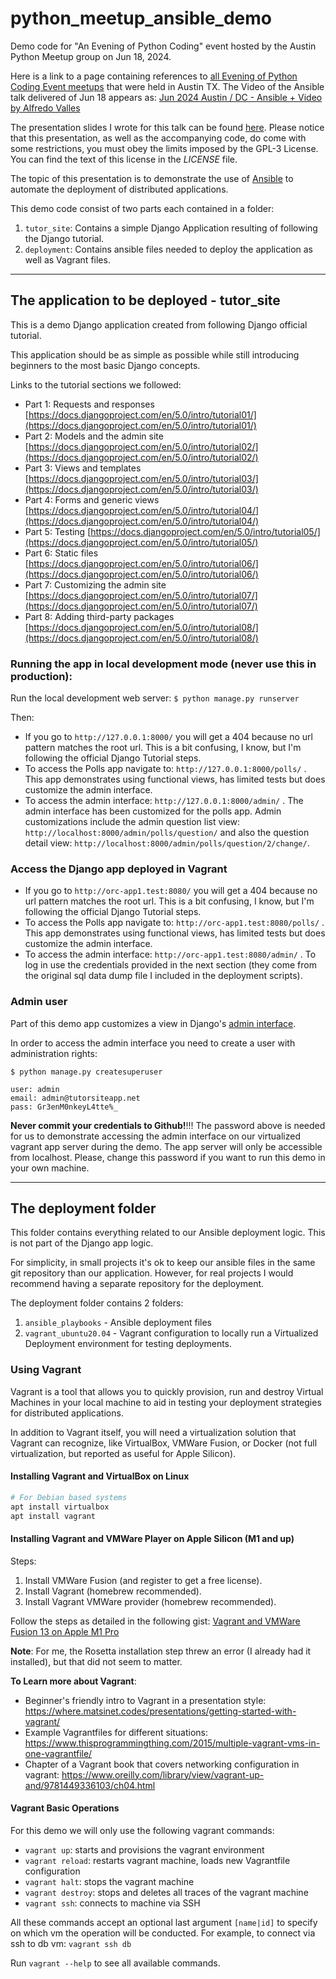 # python_meetup_ansible_demo

Demo code for "An Evening of Python Coding" event hosted by the Austin Python Meetup group on Jun 18, 2024.

Here is a link to a page containing references to [all Evening of Python Coding Event meetups](https://github.com/Jacob-Barhak/EveningOfPythonCoding) that were held in Austin TX.
The Video of the Ansible talk delivered of Jun 18 appears as: [Jun 2024 Austin / DC - Ansible + Video by Alfredo Valles](https://youtu.be/rGX0tE8nECI)

The presentation slides I wrote for this talk can be found [here](https://docs.google.com/presentation/d/e/2PACX-1vRo5nIENaUMZgzbIkzMYQXMK3tnMcZe7jRhVJRKy_q9cgUod7rKaex9FBi0zCPaoio9DEW4KO2Pl7iq/pub?start=false&loop=false&delayms=3000).
Please notice that this presentation, as well as the accompanying code, do come with some restrictions, you must obey the limits imposed by the GPL-3 License. 
You can find the text of this license in the *LICENSE* file.

The topic of this presentation is to demonstrate the use of [Ansible](https://docs.ansible.com/ansible/latest/index.html) 
to automate the deployment of distributed applications.

This demo code consist of two parts each contained in a folder:

1. `tutor_site`: Contains a simple Django Application resulting of following the Django tutorial.
2. `deployment`: Contains ansible files needed to deploy the application as well as Vagrant files.

--------------------------------------------------------------------

## The application to be deployed - tutor_site

This is a demo Django application created from following Django official tutorial.

This application should be as simple as possible while still introducing beginners to the most basic Django concepts.

Links to the tutorial sections we followed:

- Part 1: Requests and responses [https://docs.djangoproject.com/en/5.0/intro/tutorial01/](https://docs.djangoproject.com/en/5.0/intro/tutorial01/)
- Part 2: Models and the admin site [https://docs.djangoproject.com/en/5.0/intro/tutorial02/](https://docs.djangoproject.com/en/5.0/intro/tutorial02/)
- Part 3: Views and templates [https://docs.djangoproject.com/en/5.0/intro/tutorial03/](https://docs.djangoproject.com/en/5.0/intro/tutorial03/)
- Part 4: Forms and generic views [https://docs.djangoproject.com/en/5.0/intro/tutorial04/](https://docs.djangoproject.com/en/5.0/intro/tutorial04/)
- Part 5: Testing [https://docs.djangoproject.com/en/5.0/intro/tutorial05/](https://docs.djangoproject.com/en/5.0/intro/tutorial05/)
- Part 6: Static files [https://docs.djangoproject.com/en/5.0/intro/tutorial06/](https://docs.djangoproject.com/en/5.0/intro/tutorial06/)
- Part 7: Customizing the admin site [https://docs.djangoproject.com/en/5.0/intro/tutorial07/](https://docs.djangoproject.com/en/5.0/intro/tutorial07/)
- Part 8: Adding third-party packages [https://docs.djangoproject.com/en/5.0/intro/tutorial08/](https://docs.djangoproject.com/en/5.0/intro/tutorial08/)

### Running the app in local development mode (never use this in production):

Run the local development web server: `$ python manage.py runserver`

Then:

- If you go to `http://127.0.0.1:8000/` you will get a 404 because no url pattern matches the root url. This is a bit confusing, I know, but I'm following the official Django Tutorial steps.
- To access the Polls app navigate to: `http://127.0.0.1:8000/polls/` . This app demonstrates using functional views, has limited tests but does customize the admin interface.
- To access the admin interface: `http://127.0.0.1:8000/admin/` . The admin interface has been customized for the polls app. Admin customizations include the admin question list view: `http://localhost:8000/admin/polls/question/` and also the question detail view: `http://localhost:8000/admin/polls/question/2/change/`.


### Access the Django app deployed in Vagrant

- If you go to `http://orc-app1.test:8080/` you will get a 404 because no url pattern matches the root url. This is a bit confusing, I know, but I'm following the official Django Tutorial steps.
- To access the Polls app navigate to: `http://orc-app1.test:8080/polls/` . This app demonstrates using functional views, has limited tests but does customize the admin interface.
- To access the admin interface: `http://orc-app1.test:8080/admin/` . To log in use the credentials provided in the next section (they come from the original sql data dump file I included in the deployment scripts).


### Admin user

Part of this demo app customizes a view in Django's [admin interface](https://docs.djangoproject.com/en/5.0/ref/contrib/admin/).

In order to access the admin interface you need to create a user with administration rights:

```text
$ python manage.py createsuperuser

user: admin
email: admin@tutorsiteapp.net
pass: Gr3enM0nkeyL4tte%_
```

**Never commit your credentials to Github!**!!!
The password above is needed for us to demonstrate accessing the admin interface on our virtualized vagrant app server during the demo.
The app server will only be accessible from localhost. 
Please, change this password if you want to run this demo in your own machine.


--------------------------------------------------------------------

## The deployment folder

This folder contains everything related to our Ansible deployment logic. This is not part of the Django app logic.

For simplicity, in small projects it's ok to keep our ansible files in the same git repository than our application.
However, for real projects I would recommend having a separate repository for the deployment.

The deployment folder contains 2 folders:

1. `ansible_playbooks` - Ansible deployment files
2. `vagrant_ubuntu20.04` - Vagrant configuration to locally run a Virtualized Deployment environment for testing deployments.


### Using Vagrant 

Vagrant is a tool that allows you to quickly provision, run and destroy Virtual Machines in your local machine 
to aid in testing your deployment strategies for distributed applications.

In addition to Vagrant itself, you will need a virtualization solution that Vagrant can recognize, 
like VirtualBox, VMWare Fusion, or Docker (not full virtualization, but reported as useful for Apple Silicon).

#### Installing Vagrant and VirtualBox on Linux

```bash
# For Debian based systems 
apt install virtualbox
apt install vagrant
```

#### Installing Vagrant and VMWare Player on Apple Silicon (M1 and up)

Steps:

1. Install VMWare Fusion (and register to get a free license).
2. Install Vagrant (homebrew recommended).
3. Install Vagrant VMWare provider (homebrew recommended).

Follow the steps as detailed in the following gist: 
[Vagrant and VMWare Fusion 13 on Apple M1 Pro](https://gist.github.com/sbailliez/2305d831ebcf56094fd432a8717bed93)

**Note**: For me, the Rosetta installation step threw an error (I already had it installed), but that did not seem to matter.

**To Learn more about Vagrant**:

- Beginner's friendly intro to Vagrant in a presentation style: https://where.matsinet.codes/presentations/getting-started-with-vagrant/
- Example Vagrantfiles for different situations: https://www.thisprogrammingthing.com/2015/multiple-vagrant-vms-in-one-vagrantfile/
- Chapter of a Vagrant book that covers networking configuration in vagrant: https://www.oreilly.com/library/view/vagrant-up-and/9781449336103/ch04.html

#### Vagrant Basic Operations

For this demo we will only use the following vagrant commands:

- `vagrant up`: starts and provisions the vagrant environment
- `vagrant reload`: restarts vagrant machine, loads new Vagrantfile configuration
- `vagrant halt`: stops the vagrant machine
- `vagrant destroy`: stops and deletes all traces of the vagrant machine
- `vagrant ssh`: connects to machine via SSH

All these commands accept an optional last argument `[name|id]` to specify on which vm the operation will be conducted.
For example, to connect via ssh to db vm: `vagrant ssh db`

Run `vagrant --help` to see all available commands.

